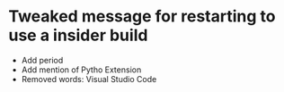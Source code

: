 # Tweaked message for restarting to use a insider build

* Add period
* Add mention of Pytho Extension
* Removed words: Visual Studio Code
